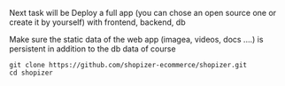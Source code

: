 Next task will be 
Deploy a full app (you can chose an open source one or create it by yourself) with frontend, backend, db

Make sure the static data of the web app (imagea, videos, docs ....) is persistent in addition to the db data of course

```
git clone https://github.com/shopizer-ecommerce/shopizer.git
cd shopizer
```
